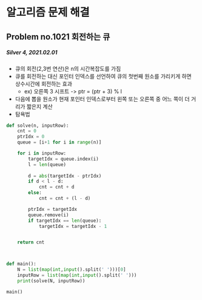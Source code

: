 # 알고리즘 문제 해결

## Problem no.1021 회전하는 큐
##### Silver 4, 2021.02.01


* 큐의 회전(2,3번 연산)은 n의 시간복잡도를 가짐
* 큐를 회전하는 대신 포인터 인덱스를 선언하여 큐의 첫번째 원소를 가리키게 하면 상수시간에 회전하는 효과
    + ex) 오른쪽 3 시프트 -> ptr = (ptr + 3) % l
* 다음에 뽑을 원소가 현재 포인터 인덱스로부터 왼쪽 또는 오른쪽 중 어느 쪽이 더 거리가 짧은지 계산
* 탐욕법

```python
def solve(n, inputRow):
    cnt = 0
    ptrIdx = 0
    queue = [i+1 for i in range(n)]

    for i in inputRow:
        targetIdx = queue.index(i)
        l = len(queue)
  
        d = abs(targetIdx - ptrIdx)
        if d < l - d:
            cnt = cnt + d
        else:
            cnt = cnt + (l - d)

        ptrIdx = targetIdx
        queue.remove(i)
        if targetIdx == len(queue):
            targetIdx = targetIdx - 1


    return cnt



def main():
    N = list(map(int,input().split(' ')))[0]
    inputRow = list(map(int,input().split(' ')))
    print(solve(N, inputRow))

main()
```